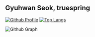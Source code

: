 ## Gyuhwan Seok, truespring

[![Github Profile](https://github-readme-stats.vercel.app/api?username=truespring&count_private=true&hide=contribs,prs&show_icons=true&theme=vue-dark)](https://github.com/truespring)
[![Top Langs](https://github-readme-stats.vercel.app/api/top-langs/?username=truespring&layout=compact&langs_count=9&hide=Visual%20Basic)](https://github.com/truespring/github-readme-stats)

![Github Graph](https://activity-graph.herokuapp.com/graph?username=truespring&area=false&theme=xcode&hide_border=true)
